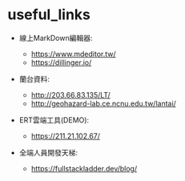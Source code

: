 # useful_links

+ 線上MarkDown編輯器:
  + https://www.mdeditor.tw/
  + https://dillinger.io/

+ 蘭台資料:
  + http://203.66.83.135/LT/
  + http://geohazard-lab.ce.ncnu.edu.tw/lantai/

+ ERT雲端工具(DEMO):
  + https://211.21.102.67/

+ 全端人員開發天梯:
  + https://fullstackladder.dev/blog/
